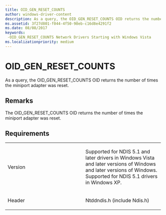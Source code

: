 ```yaml
---
title: OID_GEN_RESET_COUNTS
author: windows-driver-content
description: As a query, the OID_GEN_RESET_COUNTS OID returns the number of times the miniport adapter was reset.
ms.assetid: 3f27d801-f044-4f50-98eb-c16d8e4291f2
ms.date: 08/08/2017
keywords: 
 -OID_GEN_RESET_COUNTS Network Drivers Starting with Windows Vista
ms.localizationpriority: medium
---
```


# OID\_GEN\_RESET\_COUNTS


As a query, the OID\_GEN\_RESET\_COUNTS OID returns the number of times the miniport adapter was reset.

Remarks
-------

The OID\_GEN\_RESET\_COUNTS OID returns the number of times the miniport adapter was reset.

Requirements
------------

<table>
<colgroup>
<col width="50%" />
<col width="50%" />
</colgroup>
<tbody>
<tr class="odd">
<td><p>Version</p></td>
<td><p>Supported for NDIS 5.1 and later drivers in Windows Vista and later versions of Windows and later versions of Windows. Supported for NDIS 5.1 drivers in Windows XP.</p></td>
</tr>
<tr class="even">
<td><p>Header</p></td>
<td>Ntddndis.h (include Ndis.h)</td>
</tr>
</tbody>
</table>

 

 




